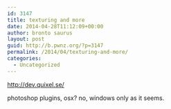 ```yaml
---
id: 3147
title: texturing and more
date: 2014-04-28T11:12:09+00:00
author: bronto saurus
layout: post
guid: http://b.pwnz.org/?p=3147
permalink: /2014/04/texturing-and-more/
categories:
  - Uncategorized
---
```

<http://dev.quixel.se/>

photoshop plugins, osx? no, windows only as it seems.